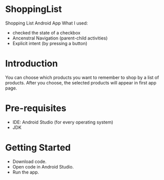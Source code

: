 # ShoppingList
Shopping List Android App
What I used:
- checked the state of a checkbox
- Ancenstral Navigation (parent-child activities)
- Explicit intent (by pressing a button)
# Introduction
You can choose which products you want to remember to shop by a list of products. After you choose, the selected products will appear in first app page.
# Pre-requisites
- IDE: Android Studio (for every operating system)
- JDK
# Getting Started
- Download code.
- Open code in Android Studio.
- Run the app.
